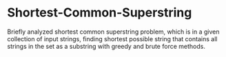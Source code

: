 # Shortest-Common-Superstring
Briefly analyzed shortest common superstring problem, which is in a given collection of input strings, finding shortest possible string that contains all strings in the set as a substring with greedy and brute force methods. 
